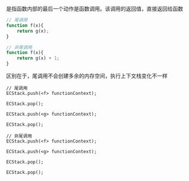是指函数内部的最后一个动作是函数调用。该调用的返回值，直接返回给函数

```js
// 尾调用
function f(x){
    return g(x);
}

// 非尾调用
function f(x){
    return g(x) + 1;
}
```

区别在于，尾调用不会创建多余的内存空间，执行上下文栈变化不一样

```
// 尾调用
ECStack.push(<f> functionContext);

ECStack.pop();

ECStack.push(<g> functionContext);

ECStack.pop();

// 非尾调用
ECStack.push(<f> functionContext);

ECStack.push(<g> functionContext);

ECStack.pop();

ECStack.pop();
```